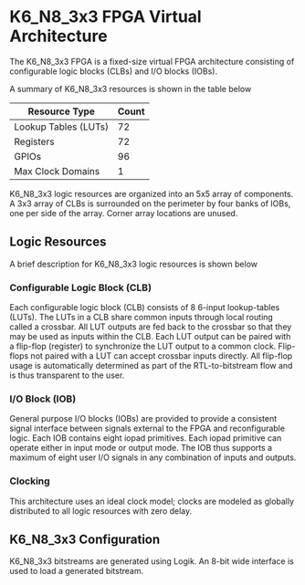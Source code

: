 # K6_N8_3x3 FPGA Virtual Architecture

The K6_N8_3x3 FPGA is a fixed-size virtual FPGA architecture consisting of configurable logic blocks (CLBs) and I/O blocks (IOBs).

A summary of K6_N8_3x3 resources is shown in the table below

Resource Type        | Count
---------------------|------
Lookup Tables (LUTs) | 72
Registers            | 72
GPIOs                | 96
Max Clock Domains    | 1

K6_N8_3x3 logic resources are organized into an 5x5 array of components.  A 3x3 array of CLBs is surrounded on the perimeter by four banks of IOBs, one per side of the array.  Corner array locations are unused.

## Logic Resources

A brief description for K6_N8_3x3 logic resources is shown below

### Configurable Logic Block (CLB)

Each configurable logic block (CLB) consists of 8 6-input lookup-tables (LUTs).  The LUTs in a CLB share common inputs through local routing called a crossbar.  All LUT outputs are fed back to the crossbar so that they may be used as inputs within the CLB.  Each LUT output can be paired with a flip-flop (register) to synchronize the LUT output to a common clock.  Flip-flops not paired with a LUT can accept crossbar inputs directly.  All flip-flop usage is automatically determined as part of the RTL-to-bitstream flow and is thus transparent to the user.  

### I/O Block (IOB)

General purpose I/O blocks (IOBs) are provided to provide a consistent signal interface between signals external to the FPGA and reconfigurable logic.  Each IOB contains eight iopad primitives.  Each iopad primitive can operate either in input mode or output mode.  The IOB thus supports a maximum of eight user I/O signals in any combination of inputs and outputs.

### Clocking

This architecture uses an ideal clock model; clocks are modeled as globally distributed to all logic resources with zero delay.

## K6_N8_3x3 Configuration

K6_N8_3x3 bitstreams are generated using Logik.  An 8-bit wide interface is used to load a generated bitstream.

